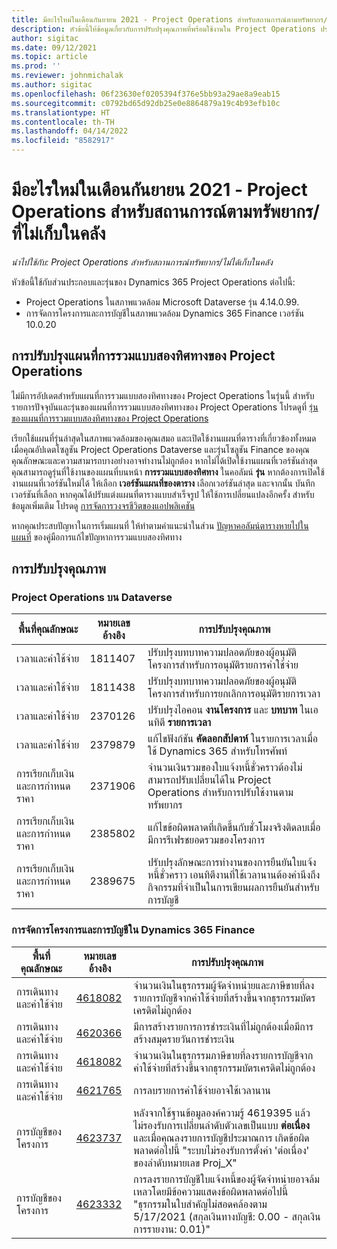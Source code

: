 ```yaml
---
title: มีอะไรใหม่ในเดือนกันยายน 2021 - Project Operations สำหรับสถานการณ์ตามทรัพยากร/ที่ไม่เก็บในคลัง
description: หัวข้อนี้ให้ข้อมูลเกี่ยวกับการปรับปรุงคุณภาพที่พร้อมใช้งานใน Project Operations ประจำเดือนกันยายน 2021 สำหรับสถานการณ์ตามทรัพยากร/ที่ไม่เก็บในคลัง
author: sigitac
ms.date: 09/12/2021
ms.topic: article
ms.prod: ''
ms.reviewer: johnmichalak
ms.author: sigitac
ms.openlocfilehash: 06f23630ef0205394f376e5bb93a29ae8a9eab15
ms.sourcegitcommit: c0792bd65d92db25e0e8864879a19c4b93efb10c
ms.translationtype: HT
ms.contentlocale: th-TH
ms.lasthandoff: 04/14/2022
ms.locfileid: "8582917"
---
```

# <a name="whats-new-september-2021---project-operations-for-resourcenon-stocked-based-scenarios"></a>มีอะไรใหม่ในเดือนกันยายน 2021 - Project Operations สำหรับสถานการณ์ตามทรัพยากร/ที่ไม่เก็บในคลัง

*นำไปใช้กับ: Project Operations สำหรับสถานการณ์ทรัพยากร/ไม่ได้เก็บในคลัง*

หัวข้อนี้ใช้กับส่วนประกอบและรุ่นของ Dynamics 365 Project Operations ต่อไปนี้:

   - Project Operations ในสภาพแวดล้อม Microsoft Dataverse รุ่น 4.14.0.99.
   - การจัดการโครงการและการบัญชีในสภาพแวดล้อม Dynamics 365 Finance เวอร์ชัน 10.0.20

## <a name="project-operations-dual-write-maps-updates"></a>การปรับปรุงแผนที่การรวมแบบสองทิศทางของ Project Operations

ไม่มีการอัปเดตสำหรับแผนที่การรวมแบบสองทิศทางของ Project Operations ในรุ่นนี้ สำหรับรายการปัจจุบันและรุ่นของแผนที่การรวมแบบสองทิศทางของ Project Operations โปรดดูที่ [รุ่นของแผนที่การรวมแบบสองทิศทางของ Project Operations](../environment/resource-dual-write-maps.md)

เรียกใช้แผนที่รุ่นล่าสุดในสภาพแวดล้อมของคุณเสมอ และเปิดใช้งานแผนที่ตารางที่เกี่ยวข้องทั้งหมดเมื่อคุณอัปเดตโซลูชัน Project Operations Dataverse และรุ่นโซลูชัน Finance ของคุณ คุณลักษณะและความสามารถบางอย่างอาจทำงานไม่ถูกต้อง หากไม่ได้เปิดใช้งานแผนที่เวอร์ชันล่าสุด คุณสามารถดูรุ่นที่ใช้งานของแผนที่บนหน้า **การรวมแบบสองทิศทาง** ในคอลัมน์ **รุ่น** หากต้องการเปิดใช้งานแผนที่เวอร์ชันใหม่ได้ ให้เลือก **เวอร์ชันแผนที่ของตาราง** เลือกเวอร์ชันล่าสุด และจากนั้น บันทึกเวอร์ชันที่เลือก หากคุณได้ปรับแต่งแผนที่ตารางแบบสำเร็จรูป ให้ใช้การเปลี่ยนแปลงอีกครั้ง สำหรับข้อมูลเพิ่มเติม โปรดดู [การจัดการวงจรชีวิตของแอปพลิเคชัน](/dynamics365/fin-ops-core/dev-itpro/data-entities/dual-write/app-lifecycle-management)

หากคุณประสบปัญหาในการเริ่มแผนที่ ให้ทำตามคำแนะนำในส่วน [ปัญหาคอลัมน์ตารางหายไปในแผนที่](/dynamics365/fin-ops-core/dev-itpro/data-entities/dual-write/dual-write-troubleshooting-finops-upgrades#missing-table-columns-issue-on-maps) ของคู่มือการแก้ไขปัญหาการรวมแบบสองทิศทาง

## <a name="quality-updates"></a>การปรับปรุงคุณภาพ

### <a name="project-operations-on-dataverse"></a>Project Operations บน Dataverse

| **พื้นที่คุณลักษณะ** | **หมายเลขอ้างอิง** | **การปรับปรุงคุณภาพ** |
| --- | --- | --- |
| เวลาและค่าใช้จ่าย | 1811407 | ปรับปรุงบทบาทความปลอดภัยของผู้อนุมัติโครงการสำหรับการอนุมัติรายการค่าใช้จ่าย |
| เวลาและค่าใช้จ่าย | 1811438 | ปรับปรุงบทบาทความปลอดภัยของผู้อนุมัติโครงการสำหรับการยกเลิกการอนุมัติรายการเวลา |
| เวลาและค่าใช้จ่าย | 2370126 | ปรับปรุงไอคอน **งานโครงการ** และ **บทบาท** ในเอนทิตี **รายการเวลา** |
| เวลาและค่าใช้จ่าย | 2379879 | แก้ไขฟังก์ชัน **คัดลอกสัปดาห์** ในรายการเวลาเมื่อใช้ Dynamics 365 สำหรับโทรศัพท์ |
| การเรียกเก็บเงินและการกำหนดราคา | 2371906 | จำนวนเงินรวมของใบแจ้งหนี้ชั่วคราวต้องไม่สามารถปรับเปลี่ยนได้ใน Project Operations สำหรับการปรับใช้งานตามทรัพยากร |
| การเรียกเก็บเงินและการกำหนดราคา | 2385802 | แก้ไขข้อผิดพลาดที่เกิดขึ้นกับชั่วโมงจริงติดลบเมื่อมีการรีเฟรชยอดรวมของโครงการ |
| การเรียกเก็บเงินและการกำหนดราคา | 2389675 | ปรับปรุงลักษณะการทำงานของการยืนยันใบแจ้งหนี้ชั่วคราว เอนทิตีงานที่ใช้เวลานานต้องคำนึงถึงกิจกรรมที่จำเป็นในการเขียนผลการยืนยันสำหรับการบัญชี |

### <a name="project-management-and-accounting-in-dynamics-365-finance"></a>การจัดการโครงการและการบัญชีใน Dynamics 365 Finance

| พื้นที่คุณลักษณะ | หมายเลขอ้างอิง | การปรับปรุงคุณภาพ |
| --- | --- | --- |
| การเดินทางและค่าใช้จ่าย | [4618082](https://fix.lcs.dynamics.com/Issue/Details?kb=4618082&amp;bugId=583101&amp;dbType=3&amp;qc=9c85ac8ca1e5e9cd07fac9e9aa2cb0914724e28b86ad3339dacf7741f554c605) | จำนวนเงินในธุรกรรมผู้จัดจำหน่ายและภาษีขายที่ลงรายการบัญชีจากค่าใช้จ่ายที่สร้างขึ้นจากธุรกรรมบัตรเครดิตไม่ถูกต้อง |
| การเดินทางและค่าใช้จ่าย | [4620366](https://fix.lcs.dynamics.com/Issue/Details?kb=4620366&amp;bugId=579485&amp;dbType=3&amp;qc=e864789bd95505ea624c537d585bf113c2de60b97c88439d44693dbd85aa8e92) | มีการสร้างรายการการชำระเงินที่ไม่ถูกต้องเมื่อมีการสร้างสมุดรายวันการชำระเงิน |
| การเดินทางและค่าใช้จ่าย | [4618082](https://fix.lcs.dynamics.com/Issue/Details?kb=4618082&amp;bugId=583101&amp;dbType=3&amp;qc=9c85ac8ca1e5e9cd07fac9e9aa2cb0914724e28b86ad3339dacf7741f554c605) | จำนวนเงินในธุรกรรมภาษีขายที่ลงรายการบัญชีจากค่าใช้จ่ายที่สร้างขึ้นจากธุรกรรมบัตรเครดิตไม่ถูกต้อง |
| การเดินทางและค่าใช้จ่าย | [4621765](https://fix.lcs.dynamics.com/Issue/Details?kb=4621765&amp;bugId=587306&amp;dbType=3&amp;qc=6fbfad0123d4e95eaf8d5a5a2f6c354577c991b7905c852ab02d1f94e728a876) | การลบรายการค่าใช้จ่ายอาจใช้เวลานาน |
| การบัญชีของโครงการ | [4623737](https://fix.lcs.dynamics.com/Issue/Details?kb=4623737&amp;bugId=598109&amp;dbType=3&amp;qc=4101fc5865201e21815299f2ff11ae46d5d5370510868df86c25ee09a8ca1a0c) | หลังจากใช้ฐานข้อมูลองค์ความรู้ 4619395 แล้ว ไม่รองรับการเปลี่ยนลำดับตัวเลขเป็นแบบ **ต่อเนื่อง** และเมื่อคุณลงรายการบัญชีประมาณการ เกิดข้อผิดพลาดต่อไปนี้ "ระบบไม่รองรับการตั้งค่า 'ต่อเนื่อง' ของลำดับหมายเลข Proj_X" |
| การบัญชีของโครงการ | [4623332](https://fix.lcs.dynamics.com/Issue/Details?kb=4623332&amp;bugId=586034&amp;dbType=3&amp;qc=2f64bb1977c4a9c9dd2ce9de7e72230b86eca14b6295c5bbfb614ea97ad81caf) | การลงรายการบัญชีใบแจ้งหนี้ของผู้จัดจำหน่ายอาจล้มเหลวโดยมีข้อความแสดงข้อผิดพลาดต่อไปนี้ "ธุรกรรมในใบสำคัญไม่สอดคล้องตาม 5/17/2021 (สกุลเงินทางบัญชี: 0.00 - สกุลเงินการรายงาน: 0.01)" |
